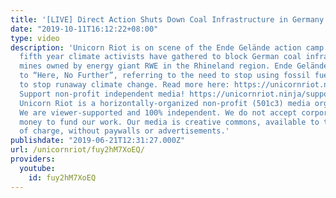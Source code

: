 ```yaml
---
title: '[LIVE] Direct Action Shuts Down Coal Infrastructure in Germany [Part 1]'
date: "2019-10-11T16:12:22+08:00"
type: video
description: 'Unicorn Riot is on scene of the Ende Gelände action camp. This is the
  fifth year climate activists have gathered to block German coal infrastructure around
  mines owned by energy giant RWE in the Rhineland region. Ende Gelände translates
  to “Here, No Further”, referring to the need to stop using fossil fuels in order
  to stop runaway climate change. Read more here: https://unicornriot.ninja/2019/direct-action-shuts-down-coal-infrastructure-in-germany/
  Support non-profit independent media! https://unicornriot.ninja/support-our-work/
  Unicorn Riot is a horizontally-organized non-profit (501c3) media organization.
  We are viewer-supported and 100% independent. We do not accept corporate or government
  money to fund our work. Our media is creative commons, available to the public free
  of charge, without paywalls or advertisements.'
publishdate: "2019-06-21T12:31:27.000Z"
url: /unicornriot/fuy2hM7XoEQ/
providers:
  youtube:
    id: fuy2hM7XoEQ
---
```

